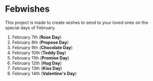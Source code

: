 # Febwishes

This project is made to create wishes to send to your loved ones on the special days of February.
1. February 7th (**Rose Day**)
2. February 8th (**Propose Day**)
3. February 9th (**Chocolate Day**)
4. February 10th (**Teddy Day**)
5. February 11th (**Promise Day**)
6. February 12th (**Hug Day**)
7. February 13th (**Kiss Day**)
8. February 14th (**Valentine's Day**)
